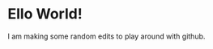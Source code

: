 <html>
<head>
<meta charset="utf-8">
<title>Ello World!</title>
</head>
<body>
<h1>Ello World!</h1>
<p>I am making some random edits to play around with github.</p>
</body>
</html>